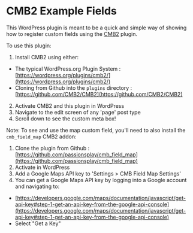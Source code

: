 # CMB2 Example Fields

This WordPress plugin is meant to be a quick and simple way of showing how to register custom fields using the [CMB2](https://cmb2.io/) plugin.

To use this plugin:

1. Install CMB2 using either:
  * The typical WordPress.org Plugin System : [https://wordpress.org/plugins/cmb2/](https://wordpress.org/plugins/cmb2/)
  * Cloning from Github into the `plugins` directory : [https://github.com/CMB2/CMB2](https://github.com/CMB2/CMB2)
2. Activate CMB2 and this plugin in WordPress
3. Navigate to the edit screen of any 'page' post type
4. Scroll down to see the custom meta box!

Note: To see and use the map custom field, you'll need to also install the `cmb_field_map` CMB2 addon:

1. Clone the plugin from Github : [https://github.com/passionsplay/cmb_field_map](https://github.com/passionsplay/cmb_field_map)
2. Activate in WordPress
3. Add a Google Maps API key to 'Settings > CMB Field Map Settings'
4. You can get a Google Maps API key by logging into a Google account and navigating to:
  * [https://developers.google.com/maps/documentation/javascript/get-api-key#step-1-get-an-api-key-from-the-google-api-console](https://developers.google.com/maps/documentation/javascript/get-api-key#step-1-get-an-api-key-from-the-google-api-console)
  * Select "Get a Key"

